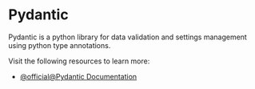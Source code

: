 # Pydantic

Pydantic is a python library for data validation and settings management using python type annotations.

Visit the following resources to learn more:

- [@official@Pydantic Documentation](https://docs.pydantic.dev/latest/)